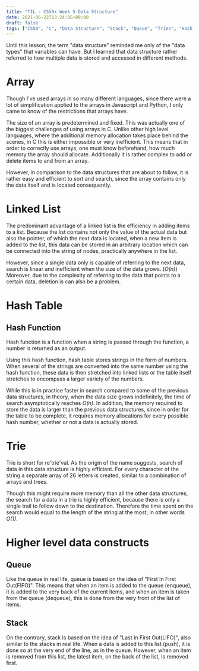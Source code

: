 ```yaml
---
title: "TIL - CS50x Week 5 Data Structure"
date: 2021-06-22T13:24:05+09:00
draft: false
tags: ["CS50", "C", "Data Structure", "Stack", "Queue", "Tries", "Hash Table"]
---
```


Until this lesson, the term "data structure" reminded me only of the "data types" that variables can have. But I learned that data structure rather referred to how multiple data is stored and accessed in different methods.

# Array
Though I've used arrays in so many different languages, since there were a lot of simplification applied to the arrays in Javascript and Python, I only came to know of the restrictions that arrays have. <br>

The size of an array is predetermined and fixed. This was actually one of the biggest challenges of using arrays in C. Unlike other high level languages, where the additional memory allocation takes place behind the scenes, in C this is either impossible or very inefficient. This means that in order to correctly use arrays, one must know beforehand, how much memory the array should allocate. Additionally it is rather complex to add or delete items to and from an array. <br>

However, in comparison to the data structures that are about to follow, it is rather easy and efficient to sort and search, since the array contains only the data itself and is located consequently.

# Linked List
The predominant advantage of a linked list is the efficiency in adding items to a list. Because the list contains not only the value of the actual data but also the pointer, of which the next data is located, when a new item is added to the list, this data can be stored in an arbitrary location which can be connected into the string of nodes, practically anywhere in the list. <br>

However, since a single data only is capable of referring to the next data, search is linear and inefficient when the size of the data grows. (*O(n)*) Moreover, due to the complexity of referring to the data that points to a certain data, deletion is can also be a problem.

# Hash Table
## Hash Function
Hash function is a function when a string is passed through the function, a number is returned as an output.

Using this hash function, hash table stores strings in the form of numbers. When several of the strings are converted into the same number using the hash function, these data is then stretched into linked lists or the table itself stretches to encompass a larger variety of the numbers.

While this is in practice faster in search compared to some of the previous data structures, in theory, when the data size grows indefinitely, the time of search asymptotically reaches *O(n)*. In addition, the memory required to store the data is larger than the previous data structures, since in order for the table to be complete, it requires memory allocations for every possible hash number, whether or not a data is actually stored.

# Trie
Trie is short for re'trie'val. As the origin of the name suggests, search of data in this data structure is highly efficient. For every character of the string a separate array of 26 letters is created, similar to a combination of arrays and trees.

Though this might require more memory than all the other data structures, the search for a data in a trie is highly efficient, because there is only a single trail to follow down to the destination. Therefore the time spent on the search would equal to the length of the string at the most, in other words *O(1)*.

# Higher level data constructs
## Queue
Like the queue in real life, queue is based on the idea of "First In First Out(FIFO)". This means that when an item is added to the queue (enqueue), it is added to the very back of the current items, and when an item is taken from the queue (dequeue), this is done from the very front of the list of items.

## Stack
On the contrary, stack is based on the idea of "Last In First Out(LIFO)", also similar to the stacks in real life. When a data is added to this list (push), it is done so at the very end of the line, as in the queue. However, when an item is removed from this list, the latest item, on the back of the list, is removed first.